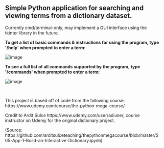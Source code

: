 ## Simple Python application for searching and viewing terms from a dictionary dataset.

Currently cmd/terminal-only, may implement a GUI interface using the tkinter library in the future.

**To get a list of basic commands & instructions for using the program, type '/help' when prompted to enter a term:**

![image](https://user-images.githubusercontent.com/75909182/127897897-25bd4c61-402b-4383-b9ce-6ee15dc2ad6d.png)

**To see a full list of all commands supported by the program, type '/commands' when prompted to enter a term:**

![image](https://user-images.githubusercontent.com/75909182/127898084-0063a545-ddde-44d4-9b8e-05389b8a0389.png)

<br>
<p>
This project is based off of code from the following course: 
https://www.udemy.com/course/the-python-mega-course/
</p>

<p>
Credit to Ardit Sulce https://www.udemy.com/user/adiune/, course instructor on Udemy for
the original dictionary project. 
<p>(Source: https://github.com/arditsulceteaching/thepythonmegacourse/blob/master/S05-App-1-Build-an-Interactive-Dictionary.ipynb)</p>
</p>
